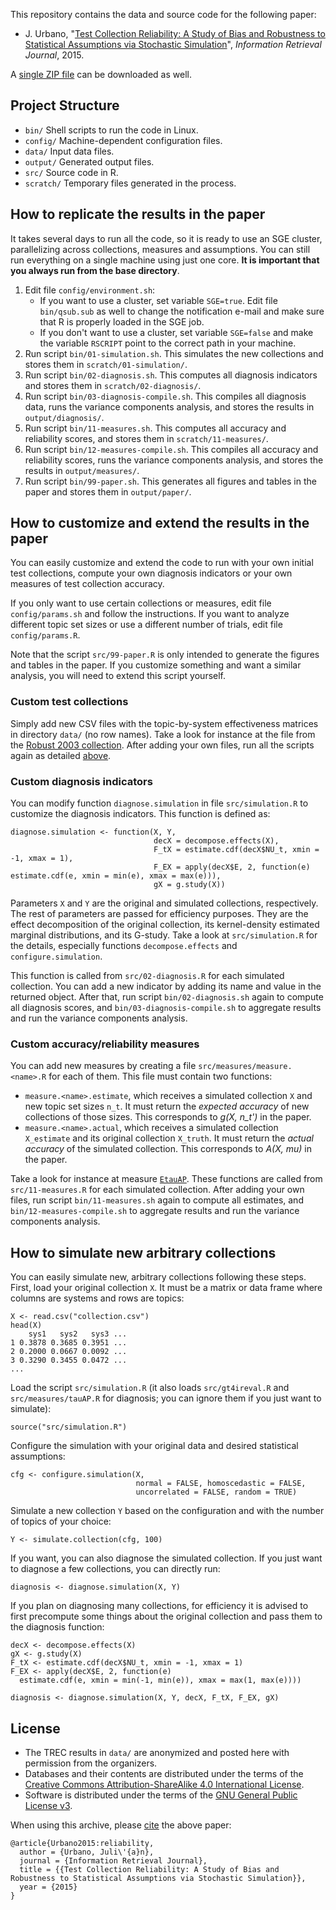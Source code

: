 This repository contains the data and source code for the following paper:

* J. Urbano, "[Test Collection Reliability: A Study of Bias and Robustness to Statistical Assumptions via Stochastic Simulation](http://julian-urbano.info/files/publications/064-test-collection-reliability-study-bias-robustness-statistical-assumptions-stochastic-simulation.pdf)", *Information Retrieval Journal*, 2015.

A [single ZIP file](https://github.com/julian-urbano/irj2015-reliability/archive/master.zip) can be downloaded as well.


## Project Structure

* `bin/` Shell scripts to run the code in Linux.
* `config/` Machine-dependent configuration files.
* `data/` Input data files.
* `output/` Generated output files.
* `src/` Source code in R.
* `scratch/` Temporary files generated in the process.

## How to replicate the results in the paper 

It takes several days to run all the code, so it is ready to use an SGE cluster, parallelizing across collections, measures and assumptions. You can still run everything on a single machine using just one core. **It is important that you always run from the base directory**.

1. Edit file `config/environment.sh`:
    * If you want to use a cluster, set variable `SGE=true`. Edit file `bin/qsub.sub` as well to change the notification e-mail and make sure that R is properly loaded in the SGE job.
    * If you don't want to use a cluster, set variable `SGE=false` and make the variable `RSCRIPT` point to the correct path in your machine.
2. Run script `bin/01-simulation.sh`. This simulates the new collections and stores them in `scratch/01-simulation/`.
3. Run script `bin/02-diagnosis.sh`. This computes all diagnosis indicators and stores them in `scratch/02-diagnosis/`.
4. Run script `bin/03-diagnosis-compile.sh`. This compiles all diagnosis data, runs the variance components analysis, and stores the results in `output/diagnosis/`.
5. Run script `bin/11-measures.sh`. This computes all accuracy and reliability scores, and stores them in `scratch/11-measures/`.
6. Run script `bin/12-measures-compile.sh`. This compiles all accuracy and reliability scores, runs the variance components analysis, and stores the results in `output/measures/`.
7. Run script `bin/99-paper.sh`. This generates all figures and tables in the paper and stores them in `output/paper/`.

## How to customize and extend the results in the paper

You can easily customize and extend the code to run with your own initial test collections, compute your own diagnosis indicators or your own measures of test collection accuracy. 

If you only want to use certain collections or measures, edit file `config/params.sh` and follow the instructions. If you want to analyze different topic set sizes or use a different number of trials, edit file `config/params.R`.

Note that the script `src/99-paper.R` is only intended to generate the figures and tables in the paper. If you customize something and want a similar analysis, you will need to extend this script yourself.

### Custom test collections

Simply add new CSV files with the topic-by-system effectiveness matrices in directory `data/` (no row names). Take a look for instance at the file from the [Robust 2003 collection](/data/robust2003.csv). After adding your own files, run all the scripts again as detailed [above](#how-to-replicate-the-results-in-the-paper).

### Custom diagnosis indicators

You can modify function `diagnose.simulation` in file `src/simulation.R` to customize the diagnosis indicators. This function is defined as:

    diagnose.simulation <- function(X, Y,
                                    decX = decompose.effects(X),
                                    F_tX = estimate.cdf(decX$NU_t, xmin = -1, xmax = 1),
                                    F_EX = apply(decX$E, 2, function(e) estimate.cdf(e, xmin = min(e), xmax = max(e))),
                                    gX = g.study(X))

Parameters `X` and `Y` are the original and simulated collections, respectively. The rest of parameters are passed for efficiency purposes. They are the effect decomposition of the original collection, its kernel-density estimated marginal distributions, and its G-study. Take a look at `src/simulation.R` for the details, especially functions `decompose.effects` and `configure.simulation`.

This function is called from `src/02-diagnosis.R` for each simulated collection. You can add a new indicator by adding its name and value in the returned object. After that, run script `bin/02-diagnosis.sh` again to compute all diagnosis scores, and `bin/03-diagnosis-compile.sh` to aggregate results and run the variance components analysis.

### Custom accuracy/reliability measures

You can add new measures by creating a file `src/measures/measure.<name>.R` for each of them. This file must contain two functions:

* `measure.<name>.estimate`, which receives a simulated collection `X` and new topic set sizes `n_t`. It must return the *expected accuracy* of new collections of those sizes. This corresponds to *g(X, n_t')* in the paper.
* `measure.<name>.actual`, which receives a simulated collection `X_estimate` and its original collection `X_truth`. It must return the *actual accuracy* of the simulated collection. This corresponds to *A(X, mu)* in the paper.

Take a look for instance at measure [`EtauAP`](/src/measures/measure.EtauAP.R). These functions are called from `src/11-measures.R` for each simulated collection. After adding your own files, run script `bin/11-measures.sh` again to compute all estimates, and `bin/12-measures-compile.sh` to aggregate results and run the variance components analysis.

## How to simulate new arbitrary collections

You can easily simulate new, arbitrary collections following these steps. First, load your original collection `X`. It must be a matrix or data frame where columns are systems and rows are topics:

    X <- read.csv("collection.csv")
    head(X)
        sys1   sys2   sys3 ...
    1 0.3878 0.3685 0.3951 ...
    2 0.2000 0.0667 0.0092 ...
    3 0.3290 0.3455 0.0472 ...
    ...

Load the script `src/simulation.R` (it also loads `src/gt4ireval.R` and `src/measures/tauAP.R` for diagnosis; you can ignore them if you just want to simulate):

    source("src/simulation.R")

Configure the simulation with your original data and desired statistical assumptions:

    cfg <- configure.simulation(X,
                                normal = FALSE, homoscedastic = FALSE,
                                uncorrelated = FALSE, random = TRUE)

Simulate a new collection `Y` based on the configuration and with the number of topics of your choice:
 
    Y <- simulate.collection(cfg, 100)

If you want, you can also diagnose the simulated collection. If you just want to diagnose a few collections, you can directly run:

    diagnosis <- diagnose.simulation(X, Y)

If you plan on diagnosing many collections, for efficiency it is advised to first precompute some things about the original collection and pass them to the diagnosis function:

    decX <- decompose.effects(X)
    gX <- g.study(X)
    F_tX <- estimate.cdf(decX$NU_t, xmin = -1, xmax = 1)
    F_EX <- apply(decX$E, 2, function(e)
      estimate.cdf(e, xmin = min(-1, min(e)), xmax = max(1, max(e))))

    diagnosis <- diagnose.simulation(X, Y, decX, F_tX, F_EX, gX)

## License

* The TREC results in `data/` are anonymized and posted here with permission from the organizers.
* Databases and their contents are distributed under the terms of the [Creative Commons Attribution-ShareAlike 4.0 International License](http://creativecommons.org/licenses/by-sa/4.0/).
* Software is distributed under the terms of the [GNU General Public License v3](http://www.gnu.org/licenses/gpl-3.0-standalone.html).

When using this archive, please [cite](CITE.bib) the above paper:

    @article{Urbano2015:reliability,
      author = {Urbano, Juli\'{a}n},
      journal = {Information Retrieval Journal},
      title = {{Test Collection Reliability: A Study of Bias and Robustness to Statistical Assumptions via Stochastic Simulation}},
      year = {2015}
    }
